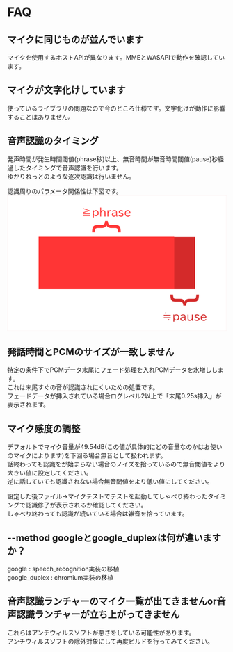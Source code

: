 # FAQ

## マイクに同じものが並んでいます
マイクを使用するホストAPIが異なります。MMEとWASAPIで動作を確認しています。

## マイクが文字化けしています
使っているライブラリの問題なので今のところ仕様です。文字化けが動作に影響することはありません。  

## 音声認識のタイミング
発声時間が発生時間閾値(phrase秒)以上、無音時間が無音時間閾値(pause)秒経過したタイミングで音声認識を行います。  
ゆかりねっとのような逐次認識は行いません。  

認識周りのパラメータ関係性は下図です。  
![_](assets/faq01.png)

## 発話時間とPCMのサイズが一致しません
特定の条件下でPCMデータ末尾にフェード処理を入れPCMデータを水増しします。  
これは末尾すぐの音が認識されにくいための処置です。  
フェードデータが挿入されている場合ログレベル2以上で「末尾0.25s挿入」が表示されます。  

## マイク感度の調整
デフォルトでマイク音量が49.54dB(この値が具体的にどの音量なのかはお使いのマイクによります)を下回る場合無音として扱われます。  
話終わっても認識をが始まらない場合のノイズを拾っているので無音閾値をより大きい値に設定してください。  
逆に話していても認識されない場合無音閾値をより低い値にしてください。  
  
設定した後ファイル→マイクテストでテストを起動してしゃべり終わったタイミングで認識修了が表示されるか確認してください。  
しゃべり終わっても認識が続いている場合は雑音を拾っています。  

## --method googleとgoogle_duplexは何が違いますか？
google : speech_recognition実装の移植  
google_duplex : chromium実装の移植  

## 音声認識ランチャーのマイク一覧が出てきませんor音声認識ランチャーが立ち上がってきません
これらはアンチウィルスソフトが悪さをしている可能性があります。  
アンチウィルスソフトの除外対象にして再度ビルドを行ってみてください。  